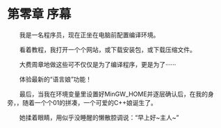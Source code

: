 # 第零章 序幕

&emsp;&emsp;我是一名程序员，现在正坐在电脑前配置编译环境。

&emsp;&emsp;看着教程，我打开一个个网站，或下载安装包，或下载压缩文件。

&emsp;&emsp;大费周章地做这些可不仅仅是为了编译程序，更是为了······

&emsp;&emsp;体验最新的“语言娘”功能！

&emsp;&emsp;最后，当我在环境变量里设置好MinGW_HOME并逐层确认后，在我的身旁，，随着一个个01的拼凑，一个可爱的C++娘诞生了。

&emsp;&emsp;她揉着眼睛，用似乎没睡醒的懒散腔调说：“早上好\~主人\~”


